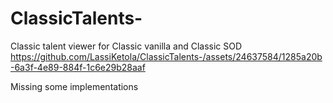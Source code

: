 # ClassicTalents-
Classic talent viewer for Classic vanilla and Classic SOD
https://github.com/LassiKetola/ClassicTalents-/assets/24637584/1285a20b-6a3f-4e89-884f-1c6e29b28aaf

Missing some implementations
